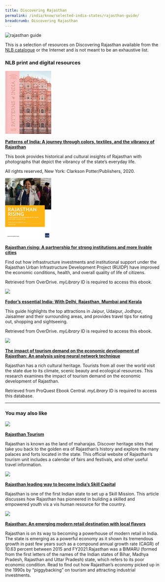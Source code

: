 ```yaml
---
title: Discovering Rajasthan
permalink: /india/know/selected-india-states/rajasthan-guide/
breadcrumb: Discovering Rajasthan
---
```

<img src="\images\india-selected\rajasthan-guide.jpg" alt="rajasthan guide" style="width:800px;" />

This is a selection of resources on Discovering Rajasthan available from the [NLB catalogue](http://catalogue.nlb.gov.sg/) or the Internet and is not meant to be an exhaustive list.

### **NLB print and digital resources**

<img src="/images/book-covers/Patterns of India.jpg" style="width:150px;" />

[**Patterns of India: A journey through colors, textiles, and the vibrancy of Rajasthan**](https://eservice.nlb.gov.sg/item_holding.aspx?bid=204425895 )


This book provides historical and cultural insights of Rajasthan with photographs that depict the vibrancy of the state’s everyday life. 

All rights reserved, New York: Clarkson Potter/Publishers, 2020.


<img src="/images/book-covers/Rajasthan Rising.jpg" style="width:150px;" />

[**Rajasthan rising: A partnership for strong institutions and more livable cities**](https://nlb.overdrive.com/media/6455601 )

Find out how infrastructure investments and institutional support under the Rajasthan Urban Infrastructure Development Project (RUIDP) have improved the economic conditions, health, and overall quality of life of citizens.

Retrieved from OverDrive. *myLibrary* ID is required to access this ebook.


<img src="/images/book-covers/Fodor’s-essential-India-with-Delhi-Rajasthan-Mumbai-Kerala.png" style="width:150px;" />

[**Fodor’s essential India: With Delhi, Rajasthan, Mumbai and Kerala**](https://nlb.overdrive.com/media/1979001)

This guide highlights the top attractions in Jaipur, Udaipur, Jodhpur, Jaisalmer and their surrounding areas, and provides travel tips for eating out, shopping and sightseeing.

Retrieved from OverDrive. *myLibrary* ID is required to access this ebook.

<img src="/images/resources/Database 1.jpg" style="width:180px;" />

[**The impact of tourism demand on the economic development of Rajasthan: An analysis using neural network technique**](http://eresources.nlb.gov.sg/Main/Browse?startsWith=P)

Rajasthan has a rich cultural heritage. Tourists from all over the world visit the state due to its climate, scenic beauty and ecological resources. This research examines the impact of tourism demand on the economic development of Rajasthan. 

Retrieved from ProQuest Ebook Central. *myLibrary* ID is required to access this database. 



---

### **You may also like**

<img src="/images/resources/Article 4.jpg" style="width:180px;" />

[**Rajasthan Tourism**](http://tourism.rajasthan.gov.in/)

Rajasthan is known as the land of maharajas. Discover heritage sites that take you back to the golden era of Rajasthan’s history and explore the many palaces and forts located in the state. This official website of Rajasthan’s tourism unit includes a calendar of fairs and festivals, and other useful travel information.

<img src="/images/resources/Article 3.jpg" style="width:180px;" />

[**Rajasthan leading way to become India’s Skill Capital**](https://egov.eletsonline.com/2020/01/rajasthan-leading-way-become-indias-skill-capital/)

Rajasthan is one of the first Indian state to set up a Skill Mission. This article discusses how Rajasthan has pioneered in building a skilled and empowered youth vis a vis human resource for the country.

<img src="/images/resources/Article 2.jpg" style="width:180px;" />


[**Rajasthan: An emerging modern retail destination with local flavors**](https://www.indiaretailing.com/2021/01/07/retail/rajasthan-an-emerging-modern-retail-destination-with-local-flavors/)



Rajasthan is on its way to becoming a powerhouse of modern retail in India.  The state is emerging as a powerful economy as it shown its tremendous growth in past few years such as a compound annual growth rate (CAGR) of 10.63 percent between 2015 and FY2021.Rajasthan was a BIMARU (formed from the first letters of the names of the Indian states of Bihar, Madhya Pradesh, Rajasthan and Uttar Pradesh) state, which refers to its poor economic condition. Read to find out how Rajasthan’s economy picked up in the 1990s by “piggybacking” on tourism and attracting industrial investments.